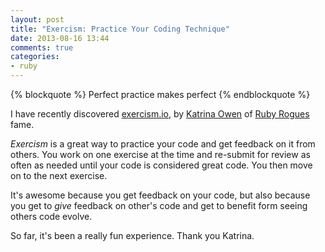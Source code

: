 ```yaml
---
layout: post
title: "Exercism: Practice Your Coding Technique"
date: 2013-08-16 13:44
comments: true
categories: 
- ruby
---
```

{% blockquote %}
Perfect practice makes perfect
{% endblockquote %}

I have recently discovered [exercism.io][1], by [Katrina Owen][2] of [Ruby Rogues][3] fame. 

*Exercism* is a great way to practice your code and get feedback on it from others. You work on one exercise at the time and re-submit for review as often as needed until your code is considered great code. You then move on to the next exercise.

It's awesome because you get feedback on your code, but also because you get to *give* feedback on other's code and get to benefit form seeing others code evolve. 

So far, it's been a really fun experience. Thank you Katrina.

[1]: http://exercism.io/
[2]: http://kytrinyx.com/
[3]: http://rubyrogues.com/